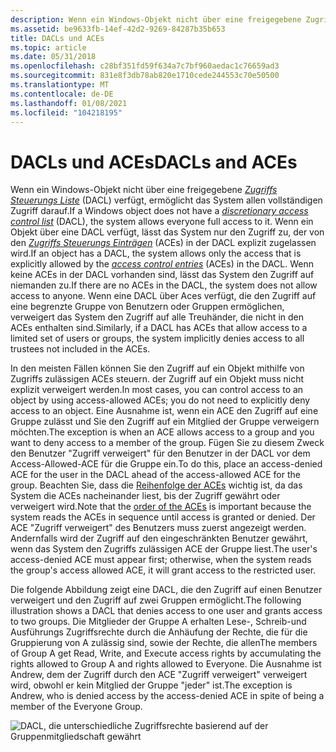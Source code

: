 ```yaml
---
description: Wenn ein Windows-Objekt nicht über eine freigegebene Zugriffs Steuerungs Liste (DACL) verfügt, ermöglicht das System allen vollständigen Zugriff darauf.
ms.assetid: be9633fb-14ef-42d2-9269-84287b35b653
title: DACLs und ACEs
ms.topic: article
ms.date: 05/31/2018
ms.openlocfilehash: c28bf351fd59f634a7c7bf960aedac1c76659ad3
ms.sourcegitcommit: 831e8f3db78ab820e1710cede244553c70e50500
ms.translationtype: MT
ms.contentlocale: de-DE
ms.lasthandoff: 01/08/2021
ms.locfileid: "104218195"
---
```

# <a name="dacls-and-aces"></a><span data-ttu-id="208a6-103">DACLs und ACEs</span><span class="sxs-lookup"><span data-stu-id="208a6-103">DACLs and ACEs</span></span>

<span data-ttu-id="208a6-104">Wenn ein Windows-Objekt nicht über eine freigegebene [*Zugriffs Steuerungs Liste*](/windows/desktop/SecGloss/d-gly) (DACL) verfügt, ermöglicht das System allen vollständigen Zugriff darauf.</span><span class="sxs-lookup"><span data-stu-id="208a6-104">If a Windows object does not have a [*discretionary access control list*](/windows/desktop/SecGloss/d-gly) (DACL), the system allows everyone full access to it.</span></span> <span data-ttu-id="208a6-105">Wenn ein Objekt über eine DACL verfügt, lässt das System nur den Zugriff zu, der von den [*Zugriffs Steuerungs Einträgen*](/windows/desktop/SecGloss/a-gly) (ACEs) in der DACL explizit zugelassen wird.</span><span class="sxs-lookup"><span data-stu-id="208a6-105">If an object has a DACL, the system allows only the access that is explicitly allowed by the [*access control entries*](/windows/desktop/SecGloss/a-gly) (ACEs) in the DACL.</span></span> <span data-ttu-id="208a6-106">Wenn keine ACEs in der DACL vorhanden sind, lässt das System den Zugriff auf niemanden zu.</span><span class="sxs-lookup"><span data-stu-id="208a6-106">If there are no ACEs in the DACL, the system does not allow access to anyone.</span></span> <span data-ttu-id="208a6-107">Wenn eine DACL über Aces verfügt, die den Zugriff auf eine begrenzte Gruppe von Benutzern oder Gruppen ermöglichen, verweigert das System den Zugriff auf alle Treuhänder, die nicht in den ACEs enthalten sind.</span><span class="sxs-lookup"><span data-stu-id="208a6-107">Similarly, if a DACL has ACEs that allow access to a limited set of users or groups, the system implicitly denies access to all trustees not included in the ACEs.</span></span>

<span data-ttu-id="208a6-108">In den meisten Fällen können Sie den Zugriff auf ein Objekt mithilfe von Zugriffs zulässigen ACEs steuern. der Zugriff auf ein Objekt muss nicht explizit verweigert werden.</span><span class="sxs-lookup"><span data-stu-id="208a6-108">In most cases, you can control access to an object by using access-allowed ACEs; you do not need to explicitly deny access to an object.</span></span> <span data-ttu-id="208a6-109">Eine Ausnahme ist, wenn ein ACE den Zugriff auf eine Gruppe zulässt und Sie den Zugriff auf ein Mitglied der Gruppe verweigern möchten.</span><span class="sxs-lookup"><span data-stu-id="208a6-109">The exception is when an ACE allows access to a group and you want to deny access to a member of the group.</span></span> <span data-ttu-id="208a6-110">Fügen Sie zu diesem Zweck den Benutzer "Zugriff verweigert" für den Benutzer in der DACL vor dem Access-Allowed-ACE für die Gruppe ein.</span><span class="sxs-lookup"><span data-stu-id="208a6-110">To do this, place an access-denied ACE for the user in the DACL ahead of the access-allowed ACE for the group.</span></span> <span data-ttu-id="208a6-111">Beachten Sie, dass die [Reihenfolge der ACEs](order-of-aces-in-a-dacl.md) wichtig ist, da das System die ACEs nacheinander liest, bis der Zugriff gewährt oder verweigert wird.</span><span class="sxs-lookup"><span data-stu-id="208a6-111">Note that the [order of the ACEs](order-of-aces-in-a-dacl.md) is important because the system reads the ACEs in sequence until access is granted or denied.</span></span> <span data-ttu-id="208a6-112">Der ACE "Zugriff verweigert" des Benutzers muss zuerst angezeigt werden. Andernfalls wird der Zugriff auf den eingeschränkten Benutzer gewährt, wenn das System den Zugriffs zulässigen ACE der Gruppe liest.</span><span class="sxs-lookup"><span data-stu-id="208a6-112">The user's access-denied ACE must appear first; otherwise, when the system reads the group's access allowed ACE, it will grant access to the restricted user.</span></span>

<span data-ttu-id="208a6-113">Die folgende Abbildung zeigt eine DACL, die den Zugriff auf einen Benutzer verweigert und den Zugriff auf zwei Gruppen ermöglicht.</span><span class="sxs-lookup"><span data-stu-id="208a6-113">The following illustration shows a DACL that denies access to one user and grants access to two groups.</span></span> <span data-ttu-id="208a6-114">Die Mitglieder der Gruppe A erhalten Lese-, Schreib-und Ausführungs Zugriffsrechte durch die Anhäufung der Rechte, die für die Gruppierung von A zulässig sind, sowie der Rechte, die allen</span><span class="sxs-lookup"><span data-stu-id="208a6-114">The members of Group A get Read, Write, and Execute access rights by accumulating the rights allowed to Group A and rights allowed to Everyone.</span></span> <span data-ttu-id="208a6-115">Die Ausnahme ist Andrew, dem der Zugriff durch den ACE "Zugriff verweigert" verweigert wird, obwohl er kein Mitglied der Gruppe "jeder" ist.</span><span class="sxs-lookup"><span data-stu-id="208a6-115">The exception is Andrew, who is denied access by the access-denied ACE in spite of being a member of the Everyone Group.</span></span>

![DACL, die unterschiedliche Zugriffsrechte basierend auf der Gruppenmitgliedschaft gewährt](images/accctrl1.png)

 

 
